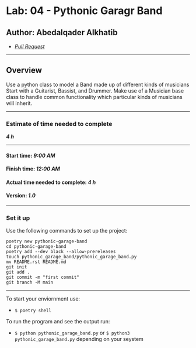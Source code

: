 # Lab: 04 - Pythonic Garagr Band

## Author: Abedalqader Alkhatib

- [*Pull Request*](https://github.com/alkhatib99/pythonic-garage-band/pull/1)

---

## Overview

Use a python class to model a Band made up of different kinds of musicians
Start with a Guitarist, Bassist, and Drummer. Make use of a Musician base class to handle
 common functionality which particular kinds of musicians will inherit.

---

### Estimate of time needed to complete

***4 h***

---

#### Start time: ***9:00 AM***

#### Finish time: ***12:00 AM***

#### Actual time needed to complete: ***4 h***

#### Version: ***1.0***

---

### Set it up

Use the following commands to set up the project:

```
poetry new pythonic-garage-band
cd pythonic-garage-band
poetry add --dev black --allow-prereleases
touch pythonic_garage_band/pythonic_garage_band.py
mv README.rst README.md
git init
git add .
git commit -m "first commit"
git branch -M main
```

---

To start your enviornment use:

- ```$ poetry shell```

To run the program and see the output run:

- `$ python pythonic_garage_band.py` or `$ python3 pythonic_garage_band.py` depending on your seystem
